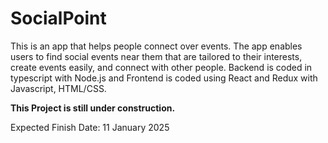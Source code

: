# SocialPoint

This is an app that helps people connect over events. The app enables users to find social events near them that are tailored to their interests, create events easily, and connect with other people. Backend is coded in typescript with Node.js and Frontend is coded using React and Redux with Javascript, HTML/CSS. 

**This Project is still under construction.**

Expected Finish Date: 11 January 2025
